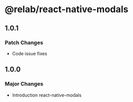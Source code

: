 # @relab/react-native-modals

## 1.0.1

### Patch Changes

-   Code issue fixes

## 1.0.0

### Major Changes

-   Introduction react-native-modals
